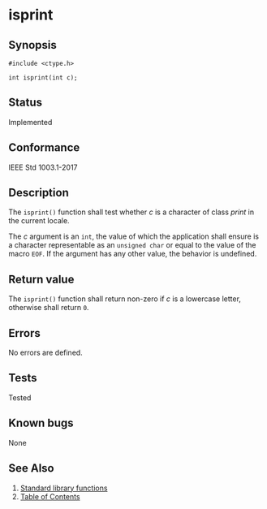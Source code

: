 # isprint

## Synopsis

`#include <ctype.h>`

`int isprint(int c);`

## Status

Implemented

## Conformance

IEEE Std 1003.1-2017

## Description

The `isprint()` function shall test whether _c_ is a character of class _print_ in the current locale.

The _c_ argument is an `int`, the value of which the application shall ensure is a character representable as an
`unsigned char` or equal to the value of the macro `EOF`. If the argument has any other value, the behavior is
undefined.

## Return value

The `isprint()` function shall return non-zero if _c_ is a lowercase letter, otherwise shall return `0`.

## Errors

No errors are defined.

## Tests

Tested

## Known bugs

None

## See Also

1. [Standard library functions](../index.md)
2. [Table of Contents](../../../index.md)
